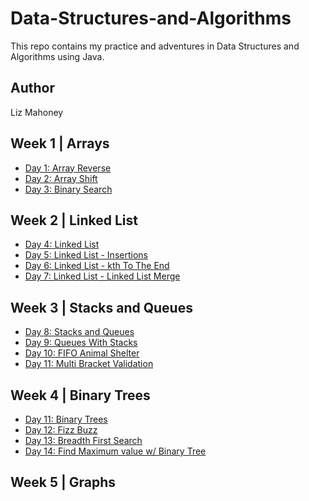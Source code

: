 # Data-Structures-and-Algorithms

This repo contains my practice and adventures in Data Structures and Algorithms using Java. 

## Author
Liz Mahoney

## Week 1 | Arrays

- [Day 1: Array Reverse](/subReadMes/arrayReverse.md) 
- [Day 2: Array Shift](/subReadMes/arrayShift.md)
- [Day 3: Binary Search](/subReadMes/binarySearch.md)

## Week 2 | Linked List

- [Day 4: Linked List](/subReadMes/linkedList.md)
- [Day 5: Linked List - Insertions](/subReadMes/linkedListInsertions.md)
- [Day 6: Linked List - kth To The End](/subReadMes/kthFromTheEnd.md)
- [Day 7: Linked List - Linked List Merge](/subReadMes/llMerge.md)

## Week 3 | Stacks and Queues

- [Day 8: Stacks and Queues](/subReadMes/stacksAndQueues.md)
- [Day 9: Queues With Stacks](/subReadMes/queueWithStacks.md)
- [Day 10: FIFO Animal Shelter](/subReadMes/fifoAnimalShelter.md)
- [Day 11: Multi Bracket Validation](/subReadMes/multiBracket.md)


## Week 4 | Binary Trees

- [Day 11: Binary Trees](/subReadMes/trees.md)
- [Day 12: Fizz Buzz](/subReadMes/fizzBuzzTree.md)
- [Day 13: Breadth First Search](/subReadMes/breadthFirst.md)
- [Day 14: Find Maximum value w/ Binary Tree](/subReadMes/findMaxTree.md)

## Week 5 | Graphs


